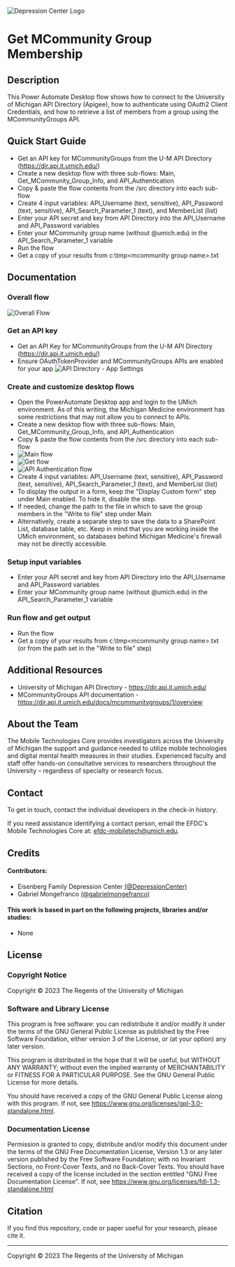 ![Depression Center Logo](https://github.com/DepressionCenter/.github/blob/main/images/EFDCLogo_375w.png "depressioncenter.org")

# Get MCommunity Group Membership

## Description
This Power Automate Desktop flow shows how to connect to the University of Michigan API Directory (Apigee), how to authenticate using OAuth2 Client Credentials, and how to retrieve a list of members from a group using the MCommunityGroups API.



## Quick Start Guide
+ Get an API key for MCommunityGroups from the U-M API Directory (https://dir.api.it.umich.edu/)
+ Create a new desktop flow with three sub-flows: Main, Get_MCommunity_Group_Info, and API_Authentication
+ Copy & paste the flow contents from the /src directory into each sub-flow
+ Create 4 input variables: API_Username (text, sensitive), API_Password (text, sensitive), API_Search_Parameter_1 (text), and MemberList (list)
+ Enter your API secret and key from API Directory into the API_Username and API_Password variables
+ Enter your MCommunity group name (without @umich.edu) in the API_Search_Parameter_1 variable
+ Run the flow
+ Get a copy of your results from c:\tmp\<mcommunity group name>.txt



## Documentation
### Overall flow
![Overall Flow](images/Overall-Flow.png "Overall Flow")

### Get an API key
+ Get an API Key for MCommunityGroups from the U-M API Directory (https://dir.api.it.umich.edu/)
+ Ensure OAuthTokenProvider and MCommunityGroups APIs are enabled for your app
![API Directory - App Settings](images/API-Directory-Authentication.png "API Directory - App Settings")

### Create and customize desktop flows
+ Open the PowerAutomate Desktop app and login to the UMich environment. As of this writing, the Michigan Medicine environment has some restrictions that may not allow you to connect to APIs.
+ Create a new desktop flow with three sub-flows: Main, Get_MCommunity_Group_Info, and API_Authentication
+ Copy & paste the flow contents from the /src directory into each sub-flow
+ ![Main flow](images/Main-flow.png)
+ ![Get flow](images/Get_MCommunity_Group_Info-subflow.png)
+ ![API Authentication flow](images/API_Authentication-subflow.png)
+ Create 4 input variables: API_Username (text, sensitive), API_Password (text, sensitive), API_Search_Parameter_1 (text), and MemberList (list)
+ To display the output in a form, keep the "Display Custom form" step under Main enabled. To hide it, disable the step.
+ If needed, change the path to the file in which to save the group members in the "Write to file" step under Main
+ Alternatively, create a separate step to save the data to a SharePoint List, database table, etc. Keep in mind that you are working inside the UMich environment, so databases behind Michigan Medicine's firewall may not be directly accessible.

### Setup input variables
+ Enter your API secret and key from API Directory into the API_Username and API_Password variables
+ Enter your MCommunity group name (without @umich.edu) in the API_Search_Parameter_1 variable

### Run flow and get output
+ Run the flow
+ Get a copy of your results from c:\tmp\<mcommunity group name>.txt (or from the path set in the "Write to file" step)


## Additional Resources
+ University of Michigan API Directory - https://dir.api.it.umich.edu/
+ MCommunityGroups API documentation - https://dir.api.it.umich.edu/docs/mcommunitygroups/1/overview



## About the Team
The Mobile Technologies Core provides investigators across the University of Michigan the support and guidance needed to utilize mobile technologies and digital mental health measures in their studies. Experienced faculty and staff offer hands-on consultative services to researchers throughout the University – regardless of specialty or research focus.



## Contact
To get in touch, contact the individual developers in the check-in history.

If you need assistance identifying a contact person, email the EFDC's Mobile Technologies Core at: efdc-mobiletech@umich.edu.



## Credits
#### Contributors:
+ Eisenberg Family Depression Center [(@DepressionCenter)](https://github.com/DepressionCenter/)
+ Gabriel Mongefranco [(@gabrielmongefranco)](https://github.com/gabrielmongefranco)



#### This work is based in part on the following projects, libraries and/or studies:
+ None



## License
### Copyright Notice
Copyright © 2023 The Regents of the University of Michigan


### Software and Library License
This program is free software: you can redistribute it and/or modify it under the terms of the GNU General Public License as published by the Free Software Foundation, either version 3 of the License, or (at your option) any later version.

This program is distributed in the hope that it will be useful, but WITHOUT ANY WARRANTY; without even the implied warranty of MERCHANTABILITY or FITNESS FOR A PARTICULAR PURPOSE. See the GNU General Public License for more details.

You should have received a copy of the GNU General Public License along with this program. If not, see <https://www.gnu.org/licenses/gpl-3.0-standalone.html>.


### Documentation License
Permission is granted to copy, distribute and/or modify this document 
under the terms of the GNU Free Documentation License, Version 1.3 
or any later version published by the Free Software Foundation; 
with no Invariant Sections, no Front-Cover Texts, and no Back-Cover Texts. 
You should have received a copy of the license included in the section entitled "GNU 
Free Documentation License". If not, see <https://www.gnu.org/licenses/fdl-1.3-standalone.html>



## Citation
If you find this repository, code or paper useful for your research, please cite it.

----

Copyright © 2023 The Regents of the University of Michigan
